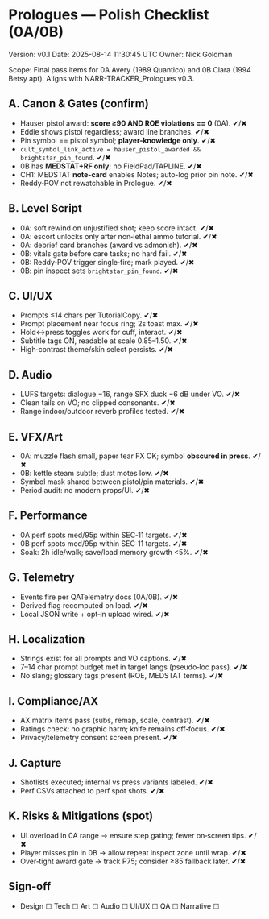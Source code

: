 # Prologues — Polish Checklist (0A/0B)
Version: v0.1
Date: 2025-08-14 11:30:45 UTC
Owner: Nick Goldman

Scope: Final pass items for 0A Avery (1989 Quantico) and 0B Clara (1994 Betsy apt). Aligns with NARR-TRACKER_Prologues v0.3.

## A. Canon & Gates (confirm)
- Hauser pistol award: **score ≥90 AND ROE violations == 0** (0A). ✔/✖
- Eddie shows pistol regardless; award line branches. ✔/✖
- Pin symbol == pistol symbol; **player-knowledge only**. ✔/✖
- `cult_symbol_link_active = hauser_pistol_awarded && brightstar_pin_found`. ✔/✖
- 0B has **MEDSTAT+RF only**; no FieldPad/TAPLINE. ✔/✖
- CH1: MEDSTAT **note-card** enables Notes; auto-log prior pin note. ✔/✖
- Reddy‑POV not rewatchable in Prologue. ✔/✖

## B. Level Script
- 0A: soft rewind on unjustified shot; keep score intact. ✔/✖
- 0A: escort unlocks only after non‑lethal ammo tutorial. ✔/✖
- 0A: debrief card branches (award vs admonish). ✔/✖
- 0B: vitals gate before care tasks; no hard fail. ✔/✖
- 0B: Reddy‑POV trigger single‑fire; mark played. ✔/✖
- 0B: pin inspect sets `brightstar_pin_found`. ✔/✖

## C. UI/UX
- Prompts ≤14 chars per TutorialCopy. ✔/✖
- Prompt placement near focus ring; 2s toast max. ✔/✖
- Hold↔press toggles work for cuff, interact. ✔/✖
- Subtitle tags ON, readable at scale 0.85–1.50. ✔/✖
- High‑contrast theme/skin select persists. ✔/✖

## D. Audio
- LUFS targets: dialogue −16, range SFX duck −6 dB under VO. ✔/✖
- Clean tails on VO; no clipped consonants. ✔/✖
- Range indoor/outdoor reverb profiles tested. ✔/✖

## E. VFX/Art
- 0A: muzzle flash small, paper tear FX OK; symbol **obscured in press**. ✔/✖
- 0B: kettle steam subtle; dust motes low. ✔/✖
- Symbol mask shared between pistol/pin materials. ✔/✖
- Period audit: no modern props/UI. ✔/✖

## F. Performance
- 0A perf spots med/95p within SEC‑11 targets. ✔/✖
- 0B perf spots med/95p within SEC‑11 targets. ✔/✖
- Soak: 2h idle/walk; save/load memory growth <5%. ✔/✖

## G. Telemetry
- Events fire per QATelemetry docs (0A/0B). ✔/✖
- Derived flag recomputed on load. ✔/✖
- Local JSON write + opt‑in upload wired. ✔/✖

## H. Localization
- Strings exist for all prompts and VO captions. ✔/✖
- 7–14 char prompt budget met in target langs (pseudo‑loc pass). ✔/✖
- No slang; glossary tags present (ROE, MEDSTAT terms). ✔/✖

## I. Compliance/AX
- AX matrix items pass (subs, remap, scale, contrast). ✔/✖
- Ratings check: no graphic harm; knife remains off‑focus. ✔/✖
- Privacy/telemetry consent screen present. ✔/✖

## J. Capture
- Shotlists executed; internal vs press variants labeled. ✔/✖
- Perf CSVs attached to perf spot shots. ✔/✖

## K. Risks & Mitigations (spot)
- UI overload in 0A range → ensure step gating; fewer on‑screen tips. ✔/✖
- Player misses pin in 0B → allow repeat inspect zone until wrap. ✔/✖
- Over‑tight award gate → track P75; consider ≥85 fallback later. ✔/✖

## Sign‑off
- Design ☐  Tech ☐  Art ☐  Audio ☐  UI/UX ☐  QA ☐  Narrative ☐
